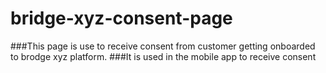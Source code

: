 # bridge-xyz-consent-page
###This page is use to receive consent from customer getting onboarded to brodge xyz platform. 
###It is used in the mobile app to receive consent 
